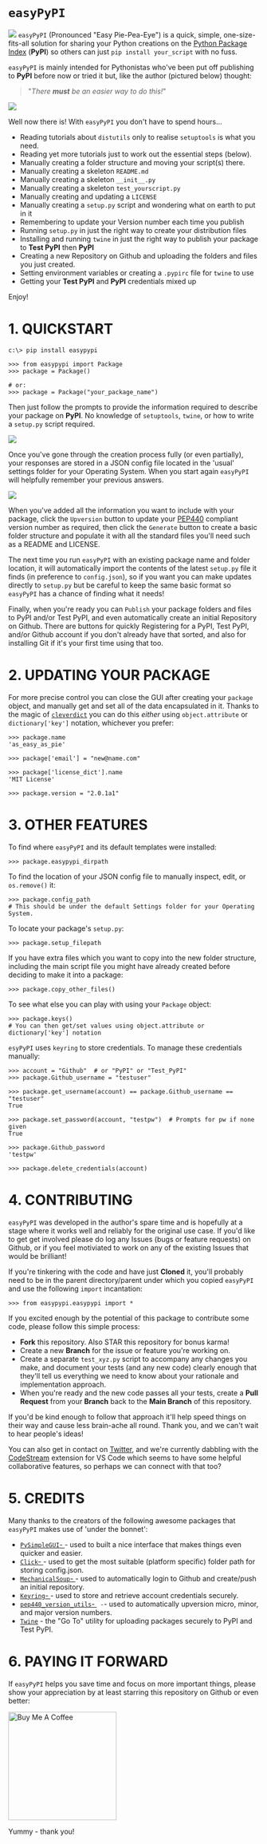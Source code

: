 # `easyPyPI`
![](https://github.com/PFython/easypypi/blob/main/easypypi.png?raw=true)
`easyPyPI` (Pronounced "Easy Pie-Pea-Eye") is a quick, simple, one-size-fits-all solution for sharing your Python creations on the [Python Package Index](https://pypi.org/) (**PyPI**) so others can just `pip install your_script` with no fuss.

`easyPyPI` is mainly intended for Pythonistas who've been put off publishing to **PyPI** before now or tried it but, like the author (pictured below) thought:

> "*There **must** be an easier way to do this!*"

![](https://media.giphy.com/media/XIqCQx02E1U9W/giphy.gif)

Well now there is!  With `easyPyPI` you don't have to spend hours...

- Reading tutorials about `distutils` only to realise `setuptools` is what you need.
- Reading yet more tutorials just to work out the essential steps (below).
- Manually creating a folder structure and moving your script(s) there.
- Manually creating a skeleton `README.md`
- Manually creating a skeleton `__init__.py`
- Manually creating a skeleton `test_yourscript.py`
- Manually creating and updating a `LICENSE`
- Manually creating a `setup.py` script and wondering what on earth to put in it
- Remembering to update your Version number each time you publish
- Running `setup.py` in just the right way to create your distribution files
- Installing and running `twine` in just the right way to publish your package to **Test PyPI** then **PyPI**
- Creating a new Repository on Github and uploading the folders and files you just created.
- Setting environment variables or creating a `.pypirc` file for `twine`  to use
- Getting your **Test PyPI** and **PyPI** credentials mixed up

Enjoy!

# 1. QUICKSTART

    c:\> pip install easypypi

    >>> from easypypi import Package
    >>> package = Package()

    # or:
    >>> package = Package("your_package_name")

Then just follow the prompts to provide the information required to describe your package on **PyPI**.  No knowledge of `setuptools`, `twine`, or how to write a `setup.py` script required.

![](https://media.giphy.com/media/Nw8z2olm0nGHC/giphy.gif)

Once you've gone through the creation process fully (or even partially), your responses are stored in a JSON config file located in the 'usual' settings folder for your Operating System.  When you start again `easyPyPI` will helpfully remember your previous answers.

![](https://github.com/PFython/easypypi/blob/main/screenshot.png?raw=true)

When you've added all the information you want to include with your package, click the `Upversion` button to update your [PEP440](https://www.python.org/dev/peps/pep-0440/) compliant version number as required, then click the `Generate` button to create a basic folder structure and populate it with all the standard files you'll need such as a README and LICENSE.

The next time you run `easyPyPI` with an existing package name and folder location, it will automatically import the contents of the latest `setup.py` file it finds (in preference to `config.json`), so if you want you can make updates directly to `setup.py` but be careful to keep the same basic format so `easyPyPI` has a chance of finding what it needs!

Finally, when you're ready you can `Publish` your package folders and files to PyPI and/or Test PyPI, and even automatically create an initial Repository on Github.  There are buttons for quickly Registering for a PyPI, Test PyPI, and/or Github account if you don't already have that sorted, and also for installing Git if it's your first time using that too.

# 2. UPDATING YOUR PACKAGE

For more precise control you can close the GUI after creating your `package` object, and manually get and set all of the data encapsulated in it.  Thanks to the magic of [`cleverdict`](https://github.com/pfython/cleverdict) you can do this *either* using `object.attribute` or `dictionary['key']` notation, whichever you prefer:

    >>> package.name
    'as_easy_as_pie'

    >>> package['email'] = "new@name.com"

    >>> package['license_dict'].name
    'MIT License'

    >>> package.version = "2.0.1a1"

# 3. OTHER FEATURES

To find where `easyPyPI` and its default templates were installed:

    >>> package.easypypi_dirpath

To find the location of your JSON config file to manually inspect,  edit, or `os.remove()` it:

    >>> package.config_path
    # This should be under the default Settings folder for your Operating System.

To locate your package's `setup.py`:

    >>> package.setup_filepath

If you have extra files which you want to copy into the new folder structure, including the main script file you might have already created before deciding to make it into a package:

    >>> package.copy_other_files()

To see what else you can play with using your `Package` object:

    >>> package.keys()
    # You can then get/set values using object.attribute or dictionary['key'] notation

`esyPyPI` uses `keyring` to store credentials.  To manage these credentials manually:

    >>> account = "Github"  # or "PyPI" or "Test_PyPI"
    >>> package.Github_username = "testuser"

    >>> package.get_username(account) == package.Github_username == "testuser"
    True

    >>> package.set_password(account, "testpw")  # Prompts for pw if none given
    True

    >>> package.Github_password
    'testpw'

    >>> package.delete_credentials(account)

# 4. CONTRIBUTING
`easyPyPI` was developed in the author's spare time and is hopefully at a stage where it works well and reliably for the original use case.  If you'd like to get get involved please do log any Issues (bugs or feature requests) on Github, or if you feel motiviated to work on any of the existing Issues that would be brilliant!

If you're tinkering with the code and have just **Cloned** it, you'll probably need to be in the parent directory/parent under which you copied `easyPyPI` and use the following `import` incantation:

    >>> from easypypi.easypypi import *

If you excited enough by the potential of this package to contribute some code, please follow this simple process:

- **Fork** this repository. Also STAR this repository for bonus karma!
- Create a new **Branch** for the issue or feature you're working on.
- Create a separate `test_xyz.py` script to accompany any changes you make, and document your tests (and any new code) clearly enough that they'll tell us everything we need to know about your rationale and implementation approach.
- When you're ready and the new code passes all your tests, create a **Pull Request** from your **Branch** back to the **Main Branch** of this repository.

If you'd be kind enough to follow that approach it'll help speed things on their way and cause less brain-ache all round. Thank you, and we can't wait to hear people's ideas!

You can also get in contact on [Twitter](https://twitter.com/appawsom), and we're currently dabbling with the [CodeStream](https://marketplace.visualstudio.com/items?itemName=CodeStream.codestream) extension for VS Code which seems to have some helpful collaborative features, so perhaps we can connect with that too?

# 5. CREDITS

Many thanks to the creators of the following awesome packages that `easyPyPI` makes use of 'under the bonnet':

- [`PySimpleGUI`- ](https://github.com/PySimpleGUI/PySimpleGUI) - used to built a nice interface that makes things even quicker and easier.
- [`Click`- ](https://github.com/pallets/click) - used to get the most suitable (platform specific) folder path for storing config.json.
- [`MechanicalSoup`- ](https://github.com/MechanicalSoup/MechanicalSoup) - used to automatically login to Github and create/push an initial repository.
- [`Keyring`- ](https://github.com/jaraco/keyring) - used to store and retrieve account credentials securely.
- [`pep440_version_utils`- ](https://github.com/m-vdb/pep440-version-utils)` -`-  used to automatically upversion micro, minor, and major version numbers.
- [`Twine`](https://github.com/pypa/twine) - the "Go To" utility for uploading packages securely to PyPI and Test PyPI.

# 6. PAYING IT FORWARD

If `easyPyPI` helps you save time and focus on more important things, please show your appreciation by at least starring this repository on Github or even better:

<a href="https://www.buymeacoffee.com/pfython" target="_blank"><img src="https://cdn.buymeacoffee.com/buttons/v2/arial-yellow.png" alt="Buy Me A Coffee" width="217px" ></a>

Yummy - thank you!

